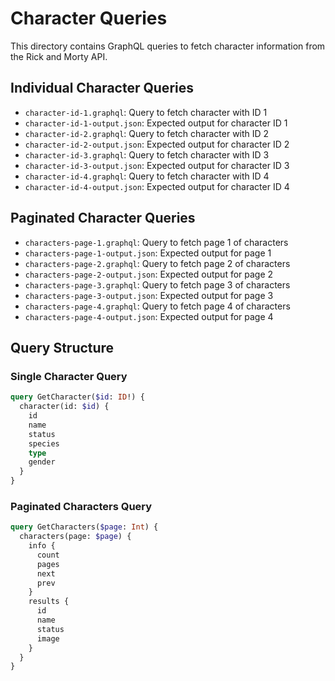 # Character Queries

This directory contains GraphQL queries to fetch character information from the Rick and Morty API.

## Individual Character Queries

- `character-id-1.graphql`: Query to fetch character with ID 1
- `character-id-1-output.json`: Expected output for character ID 1
- `character-id-2.graphql`: Query to fetch character with ID 2
- `character-id-2-output.json`: Expected output for character ID 2
- `character-id-3.graphql`: Query to fetch character with ID 3
- `character-id-3-output.json`: Expected output for character ID 3
- `character-id-4.graphql`: Query to fetch character with ID 4
- `character-id-4-output.json`: Expected output for character ID 4

## Paginated Character Queries

- `characters-page-1.graphql`: Query to fetch page 1 of characters
- `characters-page-1-output.json`: Expected output for page 1
- `characters-page-2.graphql`: Query to fetch page 2 of characters
- `characters-page-2-output.json`: Expected output for page 2
- `characters-page-3.graphql`: Query to fetch page 3 of characters
- `characters-page-3-output.json`: Expected output for page 3
- `characters-page-4.graphql`: Query to fetch page 4 of characters
- `characters-page-4-output.json`: Expected output for page 4

## Query Structure

### Single Character Query
```graphql
query GetCharacter($id: ID!) {
  character(id: $id) {
    id
    name
    status
    species
    type
    gender
  }
}
```

### Paginated Characters Query
```graphql
query GetCharacters($page: Int) {
  characters(page: $page) {
    info {
      count
      pages
      next
      prev
    }
    results {
      id
      name
      status
      image
    }
  }
}
```
